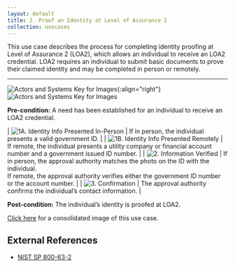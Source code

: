 ```yaml
---
layout: default
title: 2. Proof an Identity at Level of Assurance 2
collection: usecases
---
```


This use case describes the process for completing identity proofing at Level of Assurance 2 (LOA2), which allows an individual to receive an LOA2 credential. LOA2 requires an individual to submit basic documents to prove their claimed identity and may be completed in person or remotely.

---

![Actors and Systems Key for Images]({{site.baseurl}}/img/usecases/ilabelproof.png){:align="right"}
![Actors and Systems Key for Images]({{site.baseurl}}/img/usecases/proofloa2key.png)

**Pre-condition:** A need has been established for an individual to receive an LOA2 credential.

| ![1A. Identity Info Presented In-Person]({{site.baseurl}}/img/usecases/proofloa21a.png)  | If in person, the individual presents a valid government ID.  |
| ![1B. Identity Info Presented Remotely]({{site.baseurl}}/img/usecases/proofloa21b.png)  | If remote, the individual presents a utility company or financial account number and a government issued ID number.  |
| ![2. Information Verified]({{site.baseurl}}/img/usecases/proofloa22.png)  | If in person, the approval authority matches the photo on the ID with the individual.<br/> If remote, the approval authority verifies either the government ID number or the account number.  |
| ![3. Confirmation]({{site.baseurl}}/img/usecases/proofloa23.png)  | The approval authority confirms the individual’s contact information.  |

**Post-condition:** The individual’s identity is proofed at LOA2.

[Click here]({{site.baseurl}}/img/ProofLOA2.png) for a consolidated image of this use case.

## External References
* <a href="http://nvlpubs.nist.gov/nistpubs/SpecialPublications/NIST.SP.800-63-2.pdf">NIST SP 800-63-2</a>
